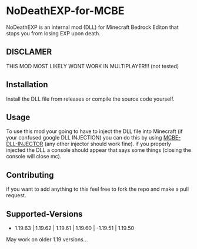 # NoDeathEXP-for-MCBE

NoDeathEXP is an internal mod (DLL) for Minecraft Bedrock Editon that stops you from losing EXP upon death.
## DISCLAMER
THIS MOD MOST LIKELY WONT WORK IN MULTIPLAYER!!! (not tested)
## Installation
Install the DLL file from releases or compile the source code yourself.
## Usage
To use this mod your going to have to inject the DLL file into Minecraft (if your confused google DLL INJECTION) you can do this by using [MCBE-DLL-INJECTOR](https://github.com/ambiennt/MCBE-DLL-Injector) (any other injector should work fine). 
 if you properly injected the DLL a console should appear that says some things (closing the console will close mc).
## Contributing
if you want to add anything to this feel free to fork the repo and make a pull request.
## Supported-Versions
- 1.19.63 | 1.19.62 | 1.19.61 | 1.19.60 | -1.19.51 | 1.19.50


May work on older 1.19 versions...
